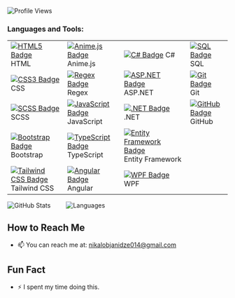 
![Profile Views](https://komarev.com/ghpvc/?username=Nikoloz911&style=flat-square&color=orange)
### Languages and Tools:  
<!--
<ul style="display: flex; flex-wrap: wrap; padding: 0; list-style-type: none;">
  <div style="flex: 1 1 50%; padding: 10px;">
    <li><a href="https://developer.mozilla.org/en-US/docs/Web/HTML"><img src="https://img.shields.io/badge/HTML5-FF5722?logo=html5&logoColor=ffffff" alt="HTML5 Badge" /></a> HTML</li>
    <li><a href="https://developer.mozilla.org/en-US/docs/Web/CSS"><img src="https://img.shields.io/badge/CSS3-2965f1?logo=css3&logoColor=ffffff" alt="CSS3 Badge" /></a> CSS</li>
    <li><a href="https://sass-lang.com/"><img src="https://img.shields.io/badge/SCSS-ff69b4?logo=sass&logoColor=ffffff" alt="SCSS Badge" /></a> SCSS</li>
    <li><a href="https://getbootstrap.com/"><img src="https://img.shields.io/badge/Bootstrap-563d7c?logo=bootstrap&logoColor=ffffff" alt="Bootstrap Badge" /></a> Bootstrap</li>
    <li><a href="https://tailwindcss.com/"><img src="https://img.shields.io/badge/TailwindCSS-38b2ac?logo=tailwindcss&logoColor=ffffff" alt="Tailwind CSS Badge" /></a> Tailwind CSS</li>
  </div>

  <div style="flex: 1 1 50%; padding: 10px;">
    <li><a href="https://animejs.com/"><img src="https://img.shields.io/badge/Anime.js-00ff00?logo=animejs&logoColor=ffffff" alt="Anime.js Badge" /></a> Anime.js</li>
    <li><a href="https://regexr.com/"><img src="https://img.shields.io/badge/Regex-ff6347?logo=regex&logoColor=ffffff" alt="Regex Badge" /></a> Regex</li>
    <li><a href="https://developer.mozilla.org/en-US/docs/Web/JavaScript"><img src="https://img.shields.io/badge/JavaScript-f7df1e?logo=javascript&logoColor=ffffff" alt="JavaScript Badge" /></a> JavaScript</li>
    <li><a href="https://www.typescriptlang.org/"><img src="https://img.shields.io/badge/TypeScript-3178c6?logo=typescript&logoColor=ffffff" alt="TypeScript Badge" /></a> TypeScript</li>
    <li><a href="https://angular.io/"><img src="https://img.shields.io/badge/Angular-e23237?logo=angular&logoColor=ffffff" alt="Angular Badge" /></a> Angular</li>
  </div>

  <div style="flex: 1 1 50%; padding: 10px;">
    <li><a href="https://learn.microsoft.com/en-us/dotnet/csharp/"><img src="https://img.shields.io/badge/C%23-512bd4?logo=csharp&logoColor=ffffff" alt="C# Badge" /></a> C#</li>
    <li><a href="https://dotnet.microsoft.com/apps/aspnet"><img src="https://img.shields.io/badge/ASP.NET-5C2D91?logo=aspnet&logoColor=ffffff" alt="ASP.NET Badge" /></a> ASP.NET</li>
    <li><a href="https://dotnet.microsoft.com/"><img src="https://img.shields.io/badge/.NET-512bd4?logo=dotnet&logoColor=ffffff" alt=".NET Badge" /></a> .NET</li>
    <li><a href="https://learn.microsoft.com/en-us/ef/"><img src="https://img.shields.io/badge/Entity%20Framework-7d3c98?logo=entityframework&logoColor=ffffff" alt="Entity Framework Badge" /></a> Entity Framework</li>
    <li><a href="https://learn.microsoft.com/en-us/dotnet/desktop/wpf/"><img src="https://img.shields.io/badge/WPF-5C2D91?logo=windows&logoColor=ffffff" alt="WPF Badge" /></a> WPF</li>
  </div>
</ul>
-->
|                                                                 |                                                   |                                         |                                        |
|-------------------------------------------------------------------------------|---------------------------------------------------------------------------------|-------------------------------------------------------------------------|----------------------------------------|
| [![HTML5 Badge](https://img.shields.io/badge/HTML5-FF5722?logo=html5&logoColor=ffffff)](https://developer.mozilla.org/en-US/docs/Web/HTML) HTML | [![Anime.js Badge](https://img.shields.io/badge/Anime.js-00ff00?logo=animejs&logoColor=ffffff)](https://animejs.com/) Anime.js | [![C# Badge](https://img.shields.io/badge/C%23-512bd4?logo=csharp&logoColor=ffffff)](https://learn.microsoft.com/en-us/dotnet/csharp/) C# | [![SQL Badge](https://img.shields.io/badge/SQL-4479a1?logo=microsoftsqlserver&logoColor=ffffff)](https://www.microsoft.com/en-us/sql-server) SQL |
| [![CSS3 Badge](https://img.shields.io/badge/CSS3-2965f1?logo=css3&logoColor=ffffff)](https://developer.mozilla.org/en-US/docs/Web/CSS) CSS | [![Regex Badge](https://img.shields.io/badge/Regex-ff6347?logo=regex&logoColor=ffffff)](https://regexr.com/) Regex | [![ASP.NET Badge](https://img.shields.io/badge/ASP.NET-5C2D91?logo=aspnet&logoColor=ffffff)](https://dotnet.microsoft.com/apps/aspnet) ASP.NET | [![Git Badge](https://img.shields.io/badge/Git-f05032?logo=git&logoColor=ffffff)](https://git-scm.com/) Git |
| [![SCSS Badge](https://img.shields.io/badge/SCSS-ff69b4?logo=sass&logoColor=ffffff)](https://sass-lang.com/) SCSS | [![JavaScript Badge](https://img.shields.io/badge/JavaScript-f7df1e?logo=javascript&logoColor=ffffff)](https://developer.mozilla.org/en-US/docs/Web/JavaScript) JavaScript | [![.NET Badge](https://img.shields.io/badge/.NET-512bd4?logo=dotnet&logoColor=ffffff)](https://dotnet.microsoft.com/) .NET | [![GitHub Badge](https://img.shields.io/badge/GitHub-181717?logo=github&logoColor=ffffff)](https://github.com/) GitHub |
| [![Bootstrap Badge](https://img.shields.io/badge/Bootstrap-563d7c?logo=bootstrap&logoColor=ffffff)](https://getbootstrap.com/) Bootstrap | [![TypeScript Badge](https://img.shields.io/badge/TypeScript-3178c6?logo=typescript&logoColor=ffffff)](https://www.typescriptlang.org/) TypeScript | [![Entity Framework Badge](https://img.shields.io/badge/Entity%20Framework-7d3c98?logo=entityframework&logoColor=ffffff)](https://learn.microsoft.com/en-us/ef/) Entity Framework | |
| [![Tailwind CSS Badge](https://img.shields.io/badge/TailwindCSS-38b2ac?logo=tailwindcss&logoColor=ffffff)](https://tailwindcss.com/) Tailwind CSS | [![Angular Badge](https://img.shields.io/badge/Angular-e23237?logo=angular&logoColor=ffffff)](https://angular.io/) Angular | [![WPF Badge](https://img.shields.io/badge/WPF-5C2D91?logo=windows&logoColor=ffffff)](https://learn.microsoft.com/en-us/dotnet/desktop/wpf/) WPF | |


  ![GitHub Stats](https://github-readme-stats.vercel.app/api?username=Nikoloz911&show_icons=true&theme=radical)    &nbsp;&nbsp;&nbsp; &nbsp;&nbsp;&nbsp;    ![Languages](https://github-readme-stats.vercel.app/api/top-langs/?username=Nikoloz911&show_icons=true&theme=radical&layout=compact) 




## How to Reach Me
- 📫 You can reach me at: nikalobjanidze014@gmail.com

## Fun Fact
- ⚡ I spent my time doing this.





<!--
**Nikoloz911/Nikoloz911** is a ✨ _special_ ✨ repository because its `README.md` (this file) appears on your GitHub profile.


Here are some ideas to get you started:

- 🔭 I’m currently working on ...
- 🌱 I’m currently learning ...
- 👯 I’m looking to collaborate on ...
- 🤔 I’m looking for help with ...
- 💬 Ask me about ...
- 📫 How to reach me: ...
- 😄 Pronouns: ...
- ⚡ Fun fact: ...
-->

